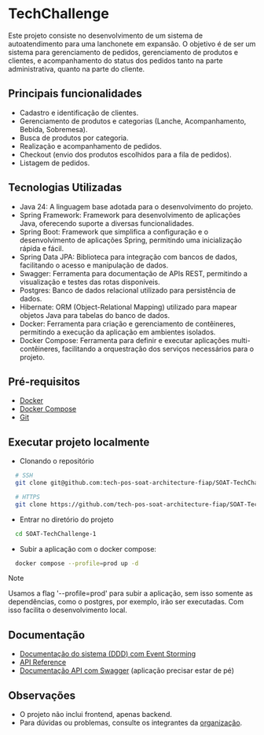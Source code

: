 
# TechChallenge

Este projeto consiste no desenvolvimento de um sistema de autoatendimento para uma lanchonete em expansão. O objetivo é de ser um sistema para gerenciamento de pedidos, gerenciamento de produtos e clientes, e acompanhamento do status dos pedidos tanto na parte administrativa, quanto na parte do cliente.


## Principais funcionalidades

- Cadastro e identificação de clientes.
- Gerenciamento de produtos e categorias (Lanche, Acompanhamento, Bebida, Sobremesa).
- Busca de produtos por categoria.
- Realização e acompanhamento de pedidos.
- Checkout (envio dos produtos escolhidos para a fila de pedidos).
- Listagem de pedidos.



## Tecnologias Utilizadas


- Java 24: A linguagem base adotada para o desenvolvimento do projeto.
- Spring Framework: Framework para desenvolvimento de aplicações Java, oferecendo suporte a diversas funcionalidades.
- Spring Boot: Framework que simplifica a configuração e o desenvolvimento de aplicações Spring, permitindo uma inicialização rápida e fácil.
- Spring Data JPA: Biblioteca para integração com bancos de dados, facilitando o acesso e manipulação de dados.
- Swagger: Ferramenta para documentação de APIs REST, permitindo a visualização e testes das rotas disponíveis.
- Postgres: Banco de dados relacional utilizado para persistência de dados.
- Hibernate: ORM (Object-Relational Mapping) utilizado para mapear objetos Java para tabelas do banco de dados.
- Docker: Ferramenta para criação e gerenciamento de contêineres, permitindo a execução da aplicação em ambientes isolados.
- Docker Compose: Ferramenta para definir e executar aplicações multi-contêineres, facilitando a orquestração dos serviços necessários para o projeto.


## Pré-requisitos
- [Docker](https://docs.docker.com/engine/install/)
- [Docker Compose](https://docs.docker.com/compose/install/)
- [Git](https://git-scm.com/downloads)

## Executar projeto localmente

- Clonando o repositório
```bash
  # SSH
  git clone git@github.com:tech-pos-soat-architecture-fiap/SOAT-TechChallenge-1.git
```
```bash
  # HTTPS
  git clone https://github.com/tech-pos-soat-architecture-fiap/SOAT-TechChallenge-1.git
```

- Entrar no diretório do projeto

```bash
  cd SOAT-TechChallenge-1
```
- Subir a aplicação com o docker compose:

```bash
  docker compose --profile=prod up -d
```
> [!NOTE]
> Usamos a flag '--profile=prod' para subir a aplicação, sem isso somente as dependências, como o postgres, por exemplo, irão ser executadas. Com isso facilita o desenvolvimento local.


## Documentação
- [Documentação do sistema (DDD) com Event Storming](https://miro.com/app/board/uXjVI3-v7GA=/)
- [API Reference](docs/API-Reference.md)
- [Documentação API com Swagger](http://localhost:8000/swagger-ui/index.html) (aplicação precisar estar de pé)

## Observações
- O projeto não inclui frontend, apenas backend.
- Para dúvidas ou problemas, consulte os integrantes da [organização](https://github.com/tech-pos-soat-architecture-fiap).
